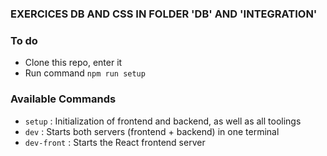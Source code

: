 ### EXERCICES DB AND CSS IN FOLDER 'DB' AND 'INTEGRATION'

### To do

- Clone this repo, enter it
- Run command `npm run setup`

### Available Commands

- `setup` : Initialization of frontend and backend, as well as all toolings
- `dev` : Starts both servers (frontend + backend) in one terminal
- `dev-front` : Starts the React frontend server
